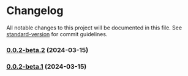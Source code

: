 # Changelog

All notable changes to this project will be documented in this file. See [standard-version](https://github.com/conventional-changelog/standard-version) for commit guidelines.

### [0.0.2-beta.2](///compare/v0.0.1-beta.19...v0.0.2-beta.2) (2024-03-15)

### [0.0.2-beta.1](///compare/v0.0.1-beta.19...v0.0.2-beta.1) (2024-03-15)

